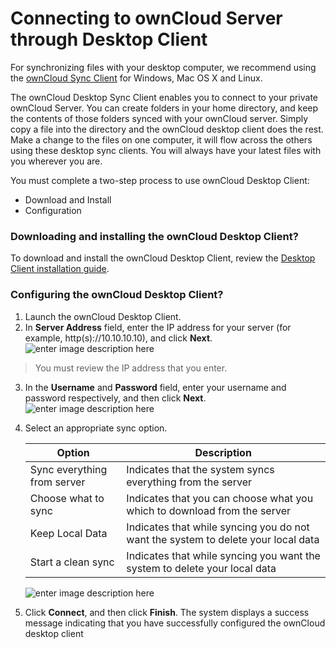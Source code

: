 ﻿

# Connecting to ownCloud Server through Desktop Client

For synchronizing files with your desktop computer, we recommend using the  [ownCloud Sync Client](https://owncloud.com/desktop-app/)  for Windows, Mac OS X and Linux.

The ownCloud Desktop Sync Client enables you to connect to your private ownCloud Server. You can create folders in your home directory, and keep the contents of those folders synced with your ownCloud server. Simply copy a file into the directory and the ownCloud desktop client does the rest. Make a change to the files on one computer, it will flow across the others using these desktop sync clients. You will always have your latest files with you wherever you are.

You must complete a two-step process to use ownCloud Desktop Client:
- Download and Install
- Configuration

### Downloading and installing the ownCloud Desktop Client?
To download and install the ownCloud Desktop Client, review the <a  alt='Desktop Client installation guide' href='https://doc.owncloud.com/desktop/2.8/installing.html'>Desktop Client installation guide</a>.

### Configuring the ownCloud Desktop Client?

 1. Launch the ownCloud Desktop Client.
 2. In **Server Address** field, enter the IP address for your server (for example, http(s)://10.10.10.10), and click **Next**.
    ![enter image description here](https://docs.bitnami.com/images/img/apps/owncloud/configure-client-1.png) 
  >You must review the IP address that you enter.
 3. In the **Username** and **Password** field, enter your username and password respectively, and then click **Next**.
    ![enter image description here](https://docs.bitnami.com/images/img/apps/owncloud/configure-client-2.png) 
 4. Select an appropriate sync option.

    | Option | Description |
    |--|--|
    | Sync everything from server |Indicates that the system syncs everything from the server |
    | Choose what to sync |Indicates that you can choose what you which to download from the server|
    | Keep Local Data |Indicates that while syncing you do not want the system to delete your local data |
    | Start a clean sync |Indicates that while syncing you want the system to delete your local data |

    ![enter image description here](https://docs.bitnami.com/images/img/apps/owncloud/configure-client-3.png) <br/>
 5. Click **Connect**, and then click **Finish**. The system displays a success message indicating that you have successfully configured the ownCloud desktop client
